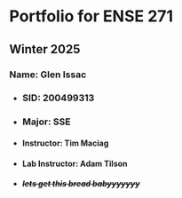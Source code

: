 # Portfolio for ENSE 271
## Winter 2025
### Name: __Glen Issac__
* ### SID: 200499313
* ### Major: SSE
 * #### Instructor: Tim Maciag
 * #### Lab Instructor: Adam Tilson
 * ##### ~~lets get this bread babyyyyyyy~~
